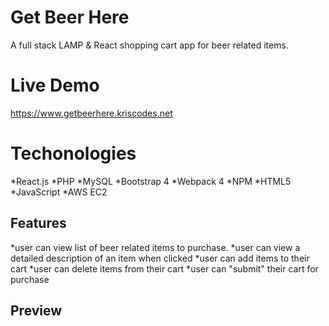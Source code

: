 # Get Beer Here



A full stack LAMP & React shopping cart app for beer related items.

# Live Demo

https://www.getbeerhere.kriscodes.net

# Techonologies
*React.js
*PHP
*MySQL
*Bootstrap 4
*Webpack 4
*NPM
*HTML5
*JavaScript 
*AWS EC2

## Features

*user can view list of beer related items to purchase. 
*user can view a detailed description of an item when clicked
*user can add items to their cart
*user can delete items from their cart
*user can "submit" their cart for purchase



## Preview

